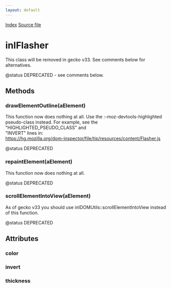 ```yaml
---
layout: default
---
```

<div id='links'><a href="../index.html">Index</a>
<a href="http://dxr.mozilla.org/mozilla-central/source/layout/inspector/inIFlasher.idl">Source file</a>
</div>

# inIFlasher #
  
This class will be removed in gecko v33. See comments below for alternatives.  
  
@status DEPRECATED - see comments below.  
  

## Methods ##

### drawElementOutline(aElement) ###
  
This function now does nothing at all. Use the :-moz-devtools-highlighted  
pseudo-class instead. For example, see the "HIGHLIGHTED_PSEUDO_CLASS" and  
"INVERT" lines in:  
https://hg.mozilla.org/dom-inspector/file/tip/resources/content/Flasher.js  
  
@status DEPRECATED  
  

### repaintElement(aElement) ###
  
This function now does nothing at all.  
  
@status DEPRECATED  
  

### scrollElementIntoView(aElement) ###
  
As of gecko v33 you should use inIDOMUtils::scrollElementIntoView instead  
of this function.  
  
@status DEPRECATED  
  

## Attributes ##

### color ###

### invert ###

### thickness ###
